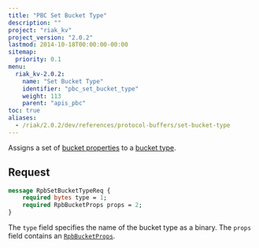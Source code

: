 ```yaml
---
title: "PBC Set Bucket Type"
description: ""
project: "riak_kv"
project_version: "2.0.2"
lastmod: 2014-10-18T00:00:00-00:00
sitemap:
  priority: 0.1
menu:
  riak_kv-2.0.2:
    name: "Set Bucket Type"
    identifier: "pbc_set_bucket_type"
    weight: 113
    parent: "apis_pbc"
toc: true
aliases:
  - /riak/2.0.2/dev/references/protocol-buffers/set-bucket-type
---
```


Assigns a set of [bucket properties]({{<baseurl>}}riak/kv/2.0.2/developing/api/protocol-buffers/set-bucket-props) to a
[bucket type]({{<baseurl>}}riak/kv/2.0.2/developing/usage/bucket-types).

## Request

```protobuf
message RpbSetBucketTypeReq {
    required bytes type = 1;
    required RpbBucketProps props = 2;
}
```

The `type` field specifies the name of the bucket type as a binary. The
`props` field contains an [`RpbBucketProps`]({{<baseurl>}}riak/kv/2.0.2/developing/api/protocol-buffers/get-bucket-props).
